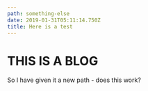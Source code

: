 ```yaml
---
path: something-else
date: 2019-01-31T05:11:14.750Z
title: Here is a test
---
```


# THIS IS A BLOG

So I have given it a new path - does this work?
